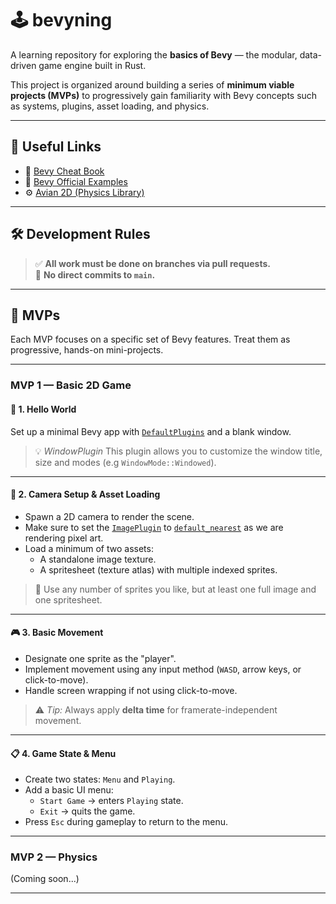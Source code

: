 # 🕹️ bevyning

A learning repository for exploring the **basics of Bevy** — the modular, data-driven game engine built in Rust.

This project is organized around building a series of **minimum viable projects (MVPs)** to progressively gain familiarity with Bevy concepts such as systems, plugins, asset loading, and physics.

---

## 🔗 Useful Links

- 📘 [Bevy Cheat Book](https://bevy-cheatbook.github.io/)
- 📁 [Bevy Official Examples](https://github.com/bevyengine/bevy/tree/main/examples)
- ⚙️ [Avian 2D (Physics Library)](https://docs.rs/avian2d/latest/avian2d/)

---

## 🛠️ Development Rules

> ✅ **All work must be done on branches via pull requests.**  
> 🚫 **No direct commits to `main`.**

---

## 🎯 MVPs

Each MVP focuses on a specific set of Bevy features. Treat them as progressive, hands-on mini-projects.

---

### MVP 1 — Basic 2D Game

#### 🧪 1. Hello World

Set up a minimal Bevy app with [`DefaultPlugins`](https://docs.rs/bevy/latest/bevy/struct.DefaultPlugins.html) and a blank window.

> 💡 *WindowPlugin* This plugin allows you to customize the window title, size and modes (e.g `WindowMode::Windowed`).

---

#### 🎥 2. Camera Setup & Asset Loading

- Spawn a 2D camera to render the scene.
- Make sure to set the [`ImagePlugin`](https://docs.rs/bevy/latest/bevy/prelude/struct.ImagePlugin.html) to [`default_nearest`](https://docs.rs/bevy/latest/bevy/prelude/struct.ImagePlugin.html#method.default_nearest) as we are rendering pixel art.
- Load a minimum of two assets:
  - A standalone image texture.
  - A spritesheet (texture atlas) with multiple indexed sprites.

> 🎨 Use any number of sprites you like, but at least one full image and one spritesheet.

---

#### 🎮 3. Basic Movement

- Designate one sprite as the "player".
- Implement movement using any input method (`WASD`, arrow keys, or click-to-move).
- Handle screen wrapping if not using click-to-move.

> ⚠️ *Tip:* Always apply **delta time** for framerate-independent movement.

---

#### 📋 4. Game State & Menu

- Create two states: `Menu` and `Playing`.
- Add a basic UI menu:
  - `Start Game` → enters `Playing` state.
  - `Exit` → quits the game.
- Press `Esc` during gameplay to return to the menu.

---

### MVP 2 — Physics

(Coming soon...)


---
